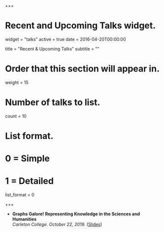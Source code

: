 +++
# Recent and Upcoming Talks widget.
widget = "talks"
active = true
date = 2016-04-20T00:00:00

title = "Recent & Upcoming Talks"
subtitle = ""

# Order that this section will appear in.
weight = 15

# Number of talks to list.
count = 10

# List format.
#   0 = Simple
#   1 = Detailed
list_format = 0

+++

- **Graphs Galore! Representing Knowledge in the Sciences and Humanities**    
    *Carleton College. October 22, 2019.* ([Slides](https://docs.google.com/presentation/d/1gh2qpDZhjUDgV-Qo2QZrADnGxwaD2qU7k-zNSHAjvOE/edit?usp=sharing))

